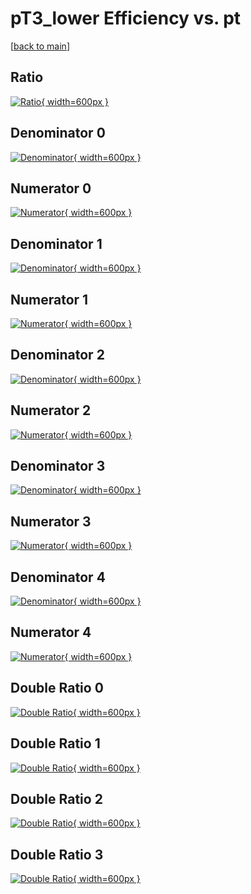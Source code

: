 # pT3_lower Efficiency vs. pt

[[back to main](./)]



## Ratio

[![Ratio](../mtv/var/pT3_lower_vtr_13_0_eff_pt.png){ width=600px }](../mtv/var/pT3_lower_vtr_13_0_eff_pt.pdf)

## Denominator 0

[![Denominator](../mtv/den/pT3_lower_vtr_13_0_eff_pt_den0.png){ width=600px }](../mtv/den/pT3_lower_vtr_13_0_eff_pt_den0.pdf)

## Numerator 0

[![Numerator](../mtv/num/pT3_lower_vtr_13_0_eff_pt_num0.png){ width=600px }](../mtv/num/pT3_lower_vtr_13_0_eff_pt_num0.pdf)

## Denominator 1

[![Denominator](../mtv/den/pT3_lower_vtr_13_0_eff_pt_den1.png){ width=600px }](../mtv/den/pT3_lower_vtr_13_0_eff_pt_den1.pdf)

## Numerator 1

[![Numerator](../mtv/num/pT3_lower_vtr_13_0_eff_pt_num1.png){ width=600px }](../mtv/num/pT3_lower_vtr_13_0_eff_pt_num1.pdf)

## Denominator 2

[![Denominator](../mtv/den/pT3_lower_vtr_13_0_eff_pt_den2.png){ width=600px }](../mtv/den/pT3_lower_vtr_13_0_eff_pt_den2.pdf)

## Numerator 2

[![Numerator](../mtv/num/pT3_lower_vtr_13_0_eff_pt_num2.png){ width=600px }](../mtv/num/pT3_lower_vtr_13_0_eff_pt_num2.pdf)

## Denominator 3

[![Denominator](../mtv/den/pT3_lower_vtr_13_0_eff_pt_den3.png){ width=600px }](../mtv/den/pT3_lower_vtr_13_0_eff_pt_den3.pdf)

## Numerator 3

[![Numerator](../mtv/num/pT3_lower_vtr_13_0_eff_pt_num3.png){ width=600px }](../mtv/num/pT3_lower_vtr_13_0_eff_pt_num3.pdf)

## Denominator 4

[![Denominator](../mtv/den/pT3_lower_vtr_13_0_eff_pt_den4.png){ width=600px }](../mtv/den/pT3_lower_vtr_13_0_eff_pt_den4.pdf)

## Numerator 4

[![Numerator](../mtv/num/pT3_lower_vtr_13_0_eff_pt_num4.png){ width=600px }](../mtv/num/pT3_lower_vtr_13_0_eff_pt_num4.pdf)

## Double Ratio 0

[![Double Ratio](../mtv/ratio/pT3_lower_vtr_13_0_eff_pt_ratio0.png){ width=600px }](../mtv/ratio/pT3_lower_vtr_13_0_eff_pt_ratio0.pdf)

## Double Ratio 1

[![Double Ratio](../mtv/ratio/pT3_lower_vtr_13_0_eff_pt_ratio1.png){ width=600px }](../mtv/ratio/pT3_lower_vtr_13_0_eff_pt_ratio1.pdf)

## Double Ratio 2

[![Double Ratio](../mtv/ratio/pT3_lower_vtr_13_0_eff_pt_ratio2.png){ width=600px }](../mtv/ratio/pT3_lower_vtr_13_0_eff_pt_ratio2.pdf)

## Double Ratio 3

[![Double Ratio](../mtv/ratio/pT3_lower_vtr_13_0_eff_pt_ratio3.png){ width=600px }](../mtv/ratio/pT3_lower_vtr_13_0_eff_pt_ratio3.pdf)

